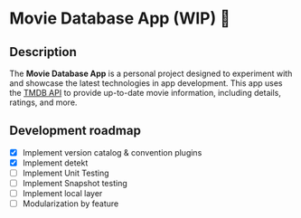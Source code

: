 # Movie Database App (WIP) :construction:

## Description
The **Movie Database App** is a personal project designed to experiment with and showcase the latest technologies in app development. This app uses the [TMDB API](https://www.themoviedb.org/) to provide up-to-date movie information, including details, ratings, and more.

## Development roadmap

- [x] Implement version catalog & convention plugins
- [X] Implement detekt
- [ ] Implement Unit Testing
- [ ] Implement Snapshot testing
- [ ] Implement local layer
- [ ] Modularization by feature
